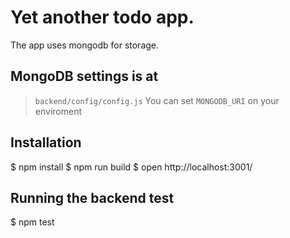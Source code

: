 # Yet another todo app.

The app uses mongodb for storage.


## MongoDB settings is at

> `backend/config/config.js`
You can set `MONGODB_URI` on your enviroment

## Installation

 $ npm install
 $ npm run build
 $ open http://localhost:3001/

## Running the backend test

$ npm test